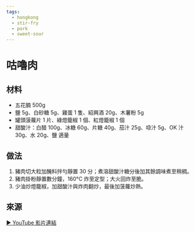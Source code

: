 ```yaml
---
tags:
  - hongkong
  - stir-fry
  - pork
  - sweet-sour
---
```


# 咕嚕肉

## 材料
- 五花腩 500g
- 鹽 5g、白砂糖 5g、雞蛋 1 隻、紹興酒 20g、木薯粉 5g
- 罐頭菠蘿片 1 片、綠燈籠椒 1 個、紅燈籠椒 1 個
- 甜酸汁：白醋 100g、冰糖 60g、片糖 40g、茄汁 25g、喼汁 5g、OK 汁 30g、水 20g、鹽 適量

## 做法
1. 豬肉切大粒加醃料拌勻靜置 30 分；煮溶甜酸汁糖分後加其餘調味煮至稍稠。
2. 豬肉掛粉靜置數分鐘，160°C 炸至定型；大火回炸至脆。
3. 少油炒燈籠椒，加甜酸汁與炸肉翻炒，最後加菠蘿炒熱。

## 來源
[▶ YouTube 影片連結](https://www.youtube.com/watch?v=itmw_ji7nA4&t=835s)

